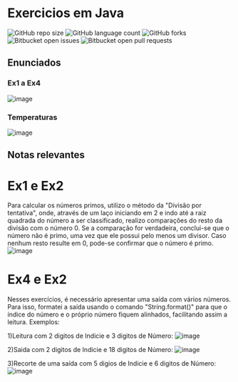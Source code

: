 # Exercicios em Java

![GitHub repo size](https://img.shields.io/github/repo-size/iuricode/README-template?style=for-the-badge)
![GitHub language count](https://img.shields.io/github/languages/count/iuricode/README-template?style=for-the-badge)
![GitHub forks](https://img.shields.io/github/forks/iuricode/README-template?style=for-the-badge)
![Bitbucket open issues](https://img.shields.io/bitbucket/issues/iuricode/README-template?style=for-the-badge)
![Bitbucket open pull requests](https://img.shields.io/bitbucket/pr-raw/iuricode/README-template?style=for-the-badge)

## Enunciados

### Ex1 a Ex4
![image](https://github.com/MisterBelleza/javaclass/assets/56280804/b369ab8b-218a-4c90-bf3d-92f9b240c7a1)

### Temperaturas
![image](https://github.com/MisterBelleza/javaclass/assets/56280804/4ddd28dc-140b-49b6-9ef2-5fc9ad87a617)

## Notas relevantes

# Ex1 e Ex2 
Para calcular os números primos, utilizo o método da "Divisão por tentativa", onde, através de um laço iniciando em 2 e indo até a raiz quadrada do número a ser classificado, realizo comparações do resto da divisão com o número 0. Se a comparação for verdadeira, conclui-se que o número não é primo, uma vez que ele possui pelo menos um divisor. Caso nenhum resto resulte em 0, pode-se confirmar que o número é primo.
![image](https://github.com/MisterBelleza/javaclass/assets/56280804/386c70ed-82ab-4c84-8db2-490e5a535d60)

# Ex4 e Ex2 
Nesses exercícios, é necessário apresentar uma saída com vários números. Para isso, formatei a saída usando o comando "String.format()" para que o índice do número e o próprio número fiquem alinhados, facilitando assim a leitura.
Exemplos:

1)Leitura com 2 digitos de Indicie e 3 digitos de Número:
![image](https://github.com/MisterBelleza/javaclass/assets/56280804/69f82a77-4dda-4441-9b7e-2af3bf3d6735)

2)Saida com 2 digitos de Indicie e 18 digitos de Número:
![image](https://github.com/MisterBelleza/javaclass/assets/56280804/0a83eda6-62ef-4b87-9de6-787deefe1634)

3)Recorte de uma saída com 5 digios de Indicie e 6 digitos de Número:
![image](https://github.com/MisterBelleza/javaclass/assets/56280804/3422a227-2109-4a21-b974-07f825357404)
